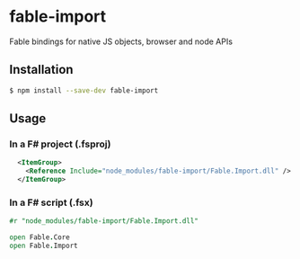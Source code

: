 # fable-import

Fable bindings for native JS objects, browser and node APIs

## Installation

```sh
$ npm install --save-dev fable-import
```

## Usage

### In a F# project (.fsproj)

```xml
  <ItemGroup>
    <Reference Include="node_modules/fable-import/Fable.Import.dll" />
  </ItemGroup>
```

### In a F# script (.fsx)

```fsharp
#r "node_modules/fable-import/Fable.Import.dll"

open Fable.Core
open Fable.Import
```
